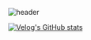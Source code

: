 ![header](https://capsule-render.vercel.app/api?type=soft&color=timeAuto&height=200&section=header&text=Welcome&fontSize=90)


[![Velog's GitHub stats](https://velog-readme-stats.vercel.app/api/badge?name=pc_jin)](https://velog.io/@pc_jin) 


<!--
**devpcjin/devpcjin** is a ✨ _special_ ✨ repository because its `README.md` (this file) appears on your GitHub profile.

Here are some ideas to get you started:

- 🔭 I’m currently working on ...
- 🌱 I’m currently learning ...
- 👯 I’m looking to collaborate on ...
- 🤔 I’m looking for help with ...
- 💬 Ask me about ...
- 📫 How to reach me: ...
- 😄 Pronouns: ...
- ⚡ Fun fact: ...
-->
